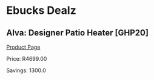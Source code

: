 
# Ebucks Dealz
## Alva: Designer Patio Heater [GHP20]
[Product Page](https://www.ebucks.com/web/shop/productSelected.do?prodId=1143372076&catId=704982758)

Price: R4699.00

Savings: 1300.0


	
